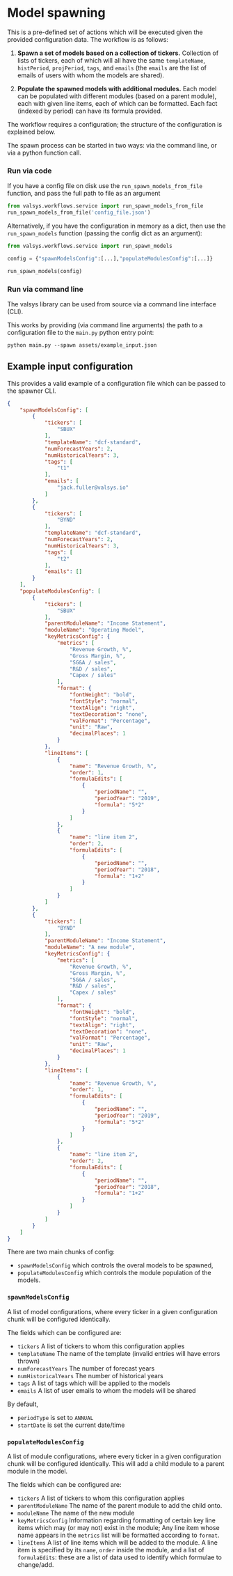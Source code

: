 # Model spawning


This is a pre-defined set of actions which will be executed given the provided configuration data. The workflow is as follows:

1)  **Spawn a set of models based on a collection of tickers.** Collection of lists of tickers, each of which will all have the same `templateName`, `histPeriod`, `projPeriod`, `tags`, and `emails` (the `emails` are the list of emails of users with whom the models are shared).


2) **Populate the spawned models with additional modules.** Each model can be populated with different modules (based on a parent module), each with given line items, each of which can be formatted. Each fact (indexed by period) can have its formula provided.

The workflow requires a configuration; the structure of the configuration is explained below.

The spawn process can be started in two ways: via the command line, or via a python function call.

### Run via code
If you have a config file on disk use the `run_spawn_models_from_file` function, and pass the full path to file as an argument
```python
from valsys.workflows.service import run_spawn_models_from_file
run_spawn_models_from_file('config_file.json')
```

Alternatively, if you have the configuration in memory as a dict, then use the `run_spawn_models` function (passing the config dict as an argument):
```python
from valsys.workflows.service import run_spawn_models

config = {"spawnModelsConfig":[...],"populateModulesConfig":[...]}

run_spawn_models(config)
```

### Run via command line
The valsys library can be used from source via a command line interface (CLI).

This works by providing (via command line arguments) the path to a configuration file to the `main.py` python entry point:
```
python main.py --spawn assets/example_input.json
```



## Example input configuration
This provides a valid example of a configuration file which can be passed to the spawner CLI.
```json linenums="1"
{
    "spawnModelsConfig": [
        {
            "tickers": [
                "SBUX"
            ],
            "templateName": "dcf-standard",
            "numForecastYears": 2,
            "numHistoricalYears": 3,
            "tags": [
                "t1"
            ],
            "emails": [
                "jack.fuller@valsys.io"
            ]
        },
        {
            "tickers": [
                "BYND"
            ],
            "templateName": "dcf-standard",
            "numForecastYears": 2,
            "numHistoricalYears": 3,
            "tags": [
                "t2"
            ],
            "emails": []
        }
    ],
    "populateModulesConfig": [
        {
            "tickers": [
                "SBUX"
            ],
            "parentModuleName": "Income Statement",
            "moduleName": "Operating Model",
            "keyMetricsConfig": {
                "metrics": [
                    "Revenue Growth, %",
                    "Gross Margin, %",
                    "SG&A / sales",
                    "R&D / sales",
                    "Capex / sales"
                ],
                "format": {
                    "fontWeight": "bold",
                    "fontStyle": "normal",
                    "textAlign": "right",
                    "textDecoration": "none",
                    "valFormat": "Percentage",
                    "unit": "Raw",
                    "decimalPlaces": 1
                }
            },
            "lineItems": [
                {
                    "name": "Revenue Growth, %",
                    "order": 1,
                    "formulaEdits": [
                        {
                            "periodName": "",
                            "periodYear": "2019",
                            "formula": "5*2"
                        }
                    ]
                },
                {
                    "name": "line item 2",
                    "order": 2,
                    "formulaEdits": [
                        {
                            "periodName": "",
                            "periodYear": "2018",
                            "formula": "1+2"
                        }
                    ]
                }
            ]
        },
        {
            "tickers": [
                "BYND"
            ],
            "parentModuleName": "Income Statement",
            "moduleName": "A new module",
            "keyMetricsConfig": {
                "metrics": [
                    "Revenue Growth, %",
                    "Gross Margin, %",
                    "SG&A / sales",
                    "R&D / sales",
                    "Capex / sales"
                ],
                "format": {
                    "fontWeight": "bold",
                    "fontStyle": "normal",
                    "textAlign": "right",
                    "textDecoration": "none",
                    "valFormat": "Percentage",
                    "unit": "Raw",
                    "decimalPlaces": 1
                }
            },
            "lineItems": [
                {
                    "name": "Revenue Growth, %",
                    "order": 1,
                    "formulaEdits": [
                        {
                            "periodName": "",
                            "periodYear": "2019",
                            "formula": "5*2"
                        }
                    ]
                },
                {
                    "name": "line item 2",
                    "order": 2,
                    "formulaEdits": [
                        {
                            "periodName": "",
                            "periodYear": "2018",
                            "formula": "1+2"
                        }
                    ]
                }
            ]
        }
    ]
}
```
There are two main chunks of config:

* `spawnModelsConfig` which controls the overal models to be spawned,
* `populateModulesConfig` which controls the module population of the models.

### `spawnModelsConfig`
A list of model configurations, where every ticker in a given configuration chunk will be configured identically. 

The fields which can be configured are:

* `tickers` A list of tickers to whom this configuration applies
* `templateName` The name of the template (invalid entries will have errors thrown)
* `numForecastYears` The number of forecast years
* `numHistoricalYears` The number of historical years
* `tags` A list of tags which will be applied to the models
* `emails` A list of user emails to whom the models will be shared

By default,

* `periodType` is set to `ANNUAL`
* `startDate` is set the current date/time

### `populateModulesConfig`
A list of module configurations, where every ticker in a given configuration chunk will be configured identically. This will add a child module to a parent module in the model.

The fields which can be configured are:

* `tickers` A list of tickers to whom this configuration applies
* `parentModuleName` The name of the parent module to add the child onto.
* `moduleName` The name of the new module
* `keyMetricsConfig` Information regarding  formatting of certain key line items which may (or may not) exist in the module; Any line item whose name appears in the `metrics` list will be formatted according to `format`.
* `lineItems` A list of line items which will be added to the module. A line item is specified by its `name`, `order` inside the module, and a list of `formulaEdits`: these are a list of data used to identify which formulae to change/add.